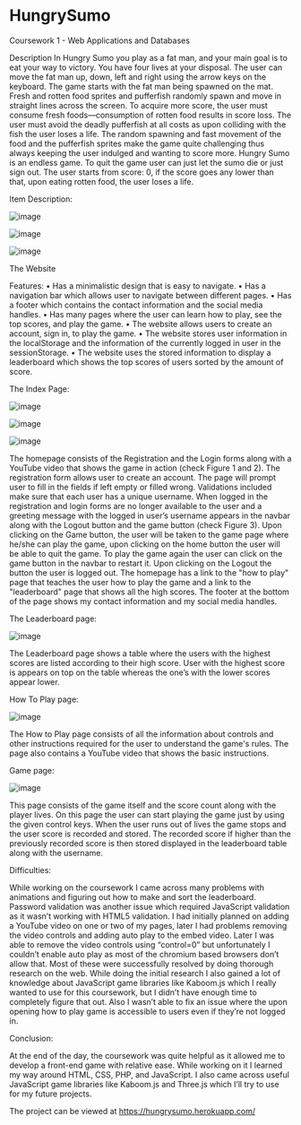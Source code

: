 # HungrySumo
 Coursework 1 - Web Applications and Databases
 
 Description
In Hungry Sumo you play as a fat man, and your main goal is to eat your way to victory. You have four lives at your disposal. The user can move the fat man up, down, left and right using the arrow keys on the keyboard. The game starts with the fat man being spawned on the mat. Fresh and rotten food sprites and pufferfish randomly spawn and move in straight lines across the screen. To acquire more score, the user must consume fresh foods—consumption of rotten food results in score loss. The user must avoid the deadly pufferfish at all costs as upon colliding with the fish the user loses a life. The random spawning and fast movement of the food and the pufferfish sprites make the game quite challenging thus always keeping the user indulged and wanting to score more. 
Hungry Sumo is an endless game. To quit the game user can just let the sumo die or just sign out. 
The user starts from score: 0, if the score goes any lower than that, upon eating rotten food, the user loses a life.

Item	Description:


![image](https://user-images.githubusercontent.com/74849680/153723571-6e4d7a0c-5bd5-48c5-be78-e0ad57df4967.png)

![image](https://user-images.githubusercontent.com/74849680/153723580-879dd906-162a-4c81-8128-991608373606.png)

![image](https://user-images.githubusercontent.com/74849680/153723236-0b7b324e-5665-4385-8a87-000ed44f9157.png)

The Website

Features:
•	Has a minimalistic design that is easy to navigate.
•	Has a navigation bar which allows user to navigate between different pages.
•	Has a footer which contains the contact information and the social media handles.
•	Has many pages where the user can learn how to play, see the top scores, and play the game.
•	The website allows users to create an account, sign in, to play the game.
•	The website stores user information in the localStorage and the information of the currently logged in user in the sessionStorage.
•	The website uses the stored information to display a leaderboard which shows the top scores of users sorted by the amount of score.

The Index Page:

![image](https://user-images.githubusercontent.com/74849680/153723273-0d8b6c32-77c6-4d55-922d-23d3ed247519.png)

![image](https://user-images.githubusercontent.com/74849680/153723282-878d3618-f01d-4afd-8d74-c9daea6772d2.png)

![image](https://user-images.githubusercontent.com/74849680/153723289-770e4dd8-3932-48e1-b153-5ff8a06e1e83.png)

The homepage consists of the Registration and the Login forms along with a YouTube video that shows the game in action (check Figure 1 and 2). The registration form allows user to create an account. The page will prompt user to fill in the fields if left empty or filled wrong. Validations included make sure that each user has a unique username.
When logged in the registration and login forms are no longer available to the user and a greeting message with the logged in user’s username appears in the navbar along with the Logout button and the game button (check Figure 3). Upon clicking on the Game button, the user will be taken to the game page where he/she can play the game, upon clicking on the home button the user will be able to quit the game. To play the game again the user can click on the game button in the navbar to restart it. Upon clicking on the Logout the button the user is logged out. The homepage has a link to the "how to play" page that teaches the user how to play the game and a link to the "leaderboard" page that shows all the high scores. The footer at the bottom of the page shows my contact information and my social media handles.

The Leaderboard page:

![image](https://user-images.githubusercontent.com/74849680/153723315-8a6ceba7-de04-49dc-af81-d819f367ced7.png)

The Leaderboard page shows a table where the users with the highest scores are listed according to their high score. User with the highest score is appears on top on the table whereas the one’s with the lower scores appear lower.

How To Play page:

![image](https://user-images.githubusercontent.com/74849680/153723331-c5e11347-a062-46bd-b74f-2070a494a5dd.png)

The How to Play page consists of all the information about controls and other instructions required for the user to understand the game's rules. The page also contains a YouTube video that shows the basic instructions.

Game page:

![image](https://user-images.githubusercontent.com/74849680/153723349-e97d612c-c1bb-4eab-b2a6-e02eabfaa909.png)

This page consists of the game itself and the score count along with the player lives. On this page the user can start playing the game just by using the given control keys. When the user runs out of lives the game stops and the user score is recorded and stored. The recorded score if higher than the previously recorded score is then stored displayed in the leaderboard table along with the username.

Difficulties:

While working on the coursework I came across many problems with animations and figuring out how to make and sort the leaderboard. Password validation was another issue which required JavaScript validation as it wasn’t working with HTML5 validation. I had initially planned on adding a YouTube video on one or two of my pages, later I had problems removing the video controls and adding auto play to the embed video. Later I was able to remove the video controls using “control=0” but unfortunately I couldn’t enable auto play as most of the chromium based browsers don’t allow that. Most of these were successfully resolved by doing thorough research on the web. While doing the initial research I also gained a lot of knowledge about JavaScript game libraries like Kaboom.js which I really wanted to use for this coursework, but I didn’t have enough time to completely figure that out. Also I wasn’t able to fix an issue where the upon opening how to play game is accessible to users even if they’re not logged in.


Conclusion:

At the end of the day, the coursework was quite helpful as it allowed me to develop a front-end game with relative ease. While working on it I learned my way around HTML, CSS, PHP, and JavaScript. I also came across useful JavaScript game libraries like Kaboom.js and Three.js which I’ll try to use for my future projects.


 
 
The project can be viewed at https://hungrysumo.herokuapp.com/
